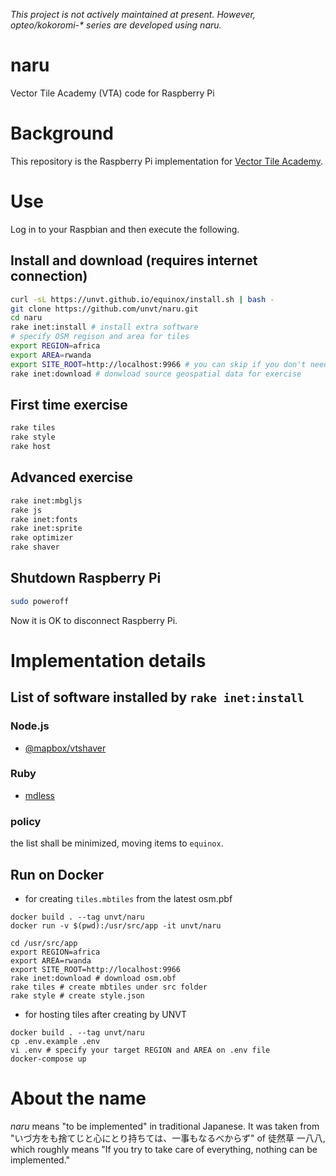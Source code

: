 *This project is not actively maintained at present. However, opteo/kokoromi-\* series are developed using naru.*

# naru
Vector Tile Academy (VTA) code for Raspberry Pi

# Background
This repository is the Raspberry Pi implementation for [Vector Tile Academy](https://unvt.github.io/vta).

# Use
Log in to your Raspbian and then execute the following.

## Install and download (requires internet connection)
```zsh
curl -sL https://unvt.github.io/equinox/install.sh | bash -
git clone https://github.com/unvt/naru.git
cd naru
rake inet:install # install extra software
# specify OSM regison and area for tiles
export REGION=africa 
export AREA=rwanda
export SITE_ROOT=http://localhost:9966 # you can skip if you don't need to change it.
rake inet:download # donwload source geospatial data for exercise
```

## First time exercise
```zsh
rake tiles
rake style
rake host
```

## Advanced exercise
```zsh
rake inet:mbgljs
rake js
rake inet:fonts
rake inet:sprite
rake optimizer
rake shaver
```

## Shutdown Raspberry Pi
```zsh
sudo poweroff
```
Now it is OK to disconnect Raspberry Pi. 

# Implementation details
## List of software installed by `rake inet:install`
### Node.js
- [@mapbox/vtshaver](https://github.com/mapbox/vtshaver)
### Ruby
- [mdless](https://github.com/ttscoff/mdless)
### policy
the list shall be minimized, moving items to `equinox`.

## Run on Docker

- for creating `tiles.mbtiles` from the latest osm.pbf
```
docker build . --tag unvt/naru
docker run -v $(pwd):/usr/src/app -it unvt/naru

cd /usr/src/app
export REGION=africa 
export AREA=rwanda
export SITE_ROOT=http://localhost:9966
rake inet:download # download osm.obf
rake tiles # create mbtiles under src folder
rake style # create style.json
```

- for hosting tiles after creating by UNVT
```
docker build . --tag unvt/naru
cp .env.example .env
vi .env # specify your target REGION and AREA on .env file
docker-compose up
```

# About the name
*naru* means "to be implemented" in traditional Japanese. It was taken from "いづ方をも捨てじと心にとり持ちては、一事もなるべからず" of 徒然草 一八八, which roughly means "If you try to take care of everything, nothing can be implemented." 
